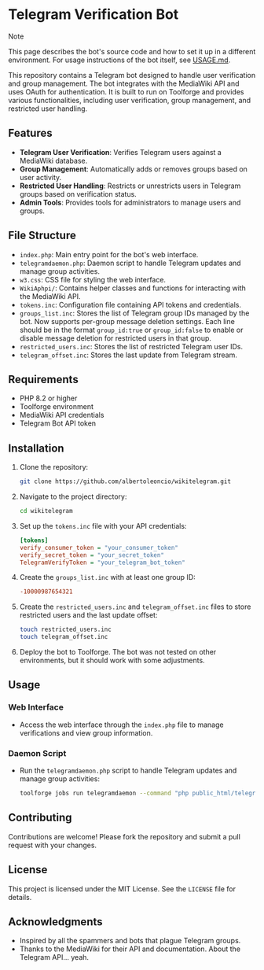 # Telegram Verification Bot

> [!NOTE]
> This page describes the bot's source code and how to set it up in a different environment. For usage instructions of the bot itself, see [USAGE.md](USAGE.md).

This repository contains a Telegram bot designed to handle user verification and group management. The bot integrates with the MediaWiki API and uses OAuth for authentication. It is built to run on Toolforge and provides various functionalities, including user verification, group management, and restricted user handling.

## Features

- **Telegram User Verification**: Verifies Telegram users against a MediaWiki database.
- **Group Management**: Automatically adds or removes groups based on user activity.
- **Restricted User Handling**: Restricts or unrestricts users in Telegram groups based on verification status.
- **Admin Tools**: Provides tools for administrators to manage users and groups.

## File Structure

- `index.php`: Main entry point for the bot's web interface.
- `telegramdaemon.php`: Daemon script to handle Telegram updates and manage group activities.
- `w3.css`: CSS file for styling the web interface.
- `WikiAphpi/`: Contains helper classes and functions for interacting with the MediaWiki API.
- `tokens.inc`: Configuration file containing API tokens and credentials.
- `groups_list.inc`: Stores the list of Telegram group IDs managed by the bot. Now supports per-group message deletion settings. Each line should be in the format `group_id:true` or `group_id:false` to enable or disable message deletion for restricted users in that group.
- `restricted_users.inc`: Stores the list of restricted Telegram user IDs.
- `telegram_offset.inc`: Stores the last update from Telegram stream.

## Requirements

- PHP 8.2 or higher
- Toolforge environment
- MediaWiki API credentials
- Telegram Bot API token

## Installation

1. Clone the repository:
   ```bash
   git clone https://github.com/albertoleoncio/wikitelegram.git
   ```
2. Navigate to the project directory:
   ```bash
   cd wikitelegram
   ```
3. Set up the `tokens.inc` file with your API credentials:
   ```ini
   [tokens]
   verify_consumer_token = "your_consumer_token"
   verify_secret_token = "your_secret_token"
   TelegramVerifyToken = "your_telegram_bot_token"
   ```
4. Create the `groups_list.inc` with at least one group ID:
   ```ini
   -10000987654321
   ```
5. Create the `restricted_users.inc` and `telegram_offset.inc` files to store restricted users and the last update offset:
   ```bash
   touch restricted_users.inc
   touch telegram_offset.inc
   ```
6. Deploy the bot to Toolforge. The bot was not tested on other environments, but it should work with some adjustments.

## Usage

### Web Interface
- Access the web interface through the `index.php` file to manage verifications and view group information.

### Daemon Script
- Run the `telegramdaemon.php` script to handle Telegram updates and manage group activities:
  ```bash
  toolforge jobs run telegramdaemon --command "php public_html/telegramdaemon.php" --image php8.2 --continuous
  ```

## Contributing

Contributions are welcome! Please fork the repository and submit a pull request with your changes.

## License

This project is licensed under the MIT License. See the `LICENSE` file for details.

## Acknowledgments

- Inspired by all the spammers and bots that plague Telegram groups.
- Thanks to the MediaWiki for their API and documentation. About the Telegram API... yeah.
